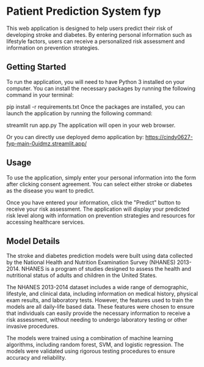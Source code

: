 # Patient Prediction System fyp

This web application is designed to help users predict their risk of developing stroke and diabetes. By entering personal information such as lifestyle factors, users can receive a personalized risk assessment and information on prevention strategies.

## Getting Started
To run the application, you will need to have Python 3 installed on your computer. You can install the necessary packages by running the following command in your terminal:

pip install -r requirements.txt
Once the packages are installed, you can launch the application by running the following command:

streamlit run app.py
The application will open in your web browser.

Or you can directly use deployed demo application by: https://cindy0627-fyp-main-0uidmz.streamlit.app/

## Usage
To use the application, simply enter your personal information into the form after clicking consent agreement. You can select either stroke or diabetes as the disease you want to predict.

Once you have entered your information, click the "Predict" button to receive your risk assessment. The application will display your predicted risk level along with information on prevention strategies and resources for accessing healthcare services.

## Model Details
The stroke and diabetes prediction models were built using data collected by the National Health and Nutrition Examination Survey (NHANES) 2013-2014. NHANES is a program of studies designed to assess the health and nutritional status of adults and children in the United States.

The NHANES 2013-2014 dataset includes a wide range of demographic, lifestyle, and clinical data, including information on medical history, physical exam results, and laboratory tests. However, the features used to train the models are all daily-life based data. These features were chosen to ensure that individuals can easily provide the necessary information to receive a risk assessment, without needing to undergo laboratory testing or other invasive procedures.

The models were trained using a combination of machine learning algorithms, including random forest, SVM, and logistic regression. The models were validated using rigorous testing procedures to ensure accuracy and reliability.

